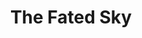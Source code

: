 ---
authors: Mary Robinette Kowal
title: The Fated Sky
series: Lady Astronaut - Book 2
narrators: Mary Robinette Kowal
vibe:
rating: 👍
finished: 2024-01-22
year: 2024
---